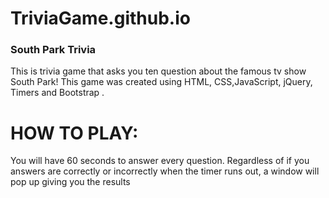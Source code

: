 # TriviaGame.github.io
### South Park Trivia

This is trivia game that asks you ten question about the famous tv show South Park!
This game was created using HTML, CSS,JavaScript, jQuery, Timers and Bootstrap .




# HOW TO PLAY:
You will have 60 seconds to answer every question.
Regardless of if you answers are correctly or incorrectly when the timer runs out, a window will pop up giving you 
the results

